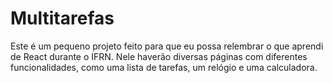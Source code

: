 # Multitarefas

Este é um pequeno projeto feito para que eu possa relembrar o que aprendi de React durante o IFRN. Nele haverão diversas páginas com diferentes funcionalidades, como uma lista de tarefas, um relógio e uma calculadora.
